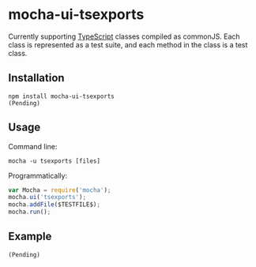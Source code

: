 mocha-ui-tsexports
==================

Currently supporting [TypeScript](http://www.typescriptlang.org/) classes compiled as commonJS.
Each class is represented as a test suite, and each method in the class is a test class.

Installation
------------

    npm install mocha-ui-tsexports
    (Pending)

Usage
-----

Command line:

    mocha -u tsexports [files]

Programmatically:

```javascript
var Mocha = require('mocha');
mocha.ui('tsexports');
mocha.addFile($TESTFILE$); 
mocha.run();
```

Example
-------

    (Pending)
